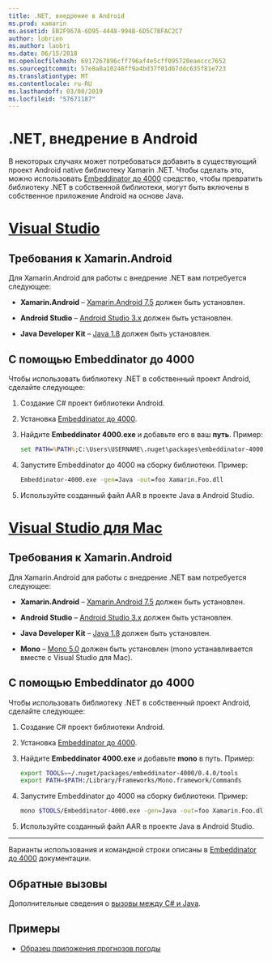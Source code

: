 ```yaml
---
title: .NET, внедрение в Android
ms.prod: xamarin
ms.assetid: EB2F967A-6D95-4448-994B-6D5C7BFAC2C7
author: lobrien
ms.author: laobri
ms.date: 06/15/2018
ms.openlocfilehash: 6917267896cff796af4e5cff095720eaeccc7652
ms.sourcegitcommit: 57e8a0a10246ff9a4bd37f01d67ddc635f81e723
ms.translationtype: MT
ms.contentlocale: ru-RU
ms.lasthandoff: 03/08/2019
ms.locfileid: "57671187"
---
```

# <a name="net-embedding-on-android"></a>.NET, внедрение в Android

В некоторых случаях может потребоваться добавить в существующий проект Android native библиотеку Xamarin .NET. Чтобы сделать это, можно использовать [Embeddinator до 4000](https://www.nuget.org/packages/Embeddinator-4000/) средство, чтобы превратить библиотеку .NET в собственной библиотеки, могут быть включены в собственное приложение Android на основе Java.

# <a name="visual-studiotabwindows"></a>[Visual Studio](#tab/windows)

## <a name="xamarinandroid-requirements"></a>Требования к Xamarin.Android

Для Xamarin.Android для работы с внедрение .NET вам потребуется следующее:

-   **Xamarin.Android** &ndash; [Xamarin.Android 7.5](https://visualstudio.microsoft.com/xamarin/) должен быть установлен.

-   **Android Studio** &ndash; [Android Studio 3.x](https://developer.android.com/studio/) должен быть установлен.

-   **Java Developer Kit** &ndash; [Java 1.8](https://www.oracle.com/technetwork/java/javase/downloads/jdk8-downloads-2133151.html) должен быть установлен.


## <a name="using-embeddinator-4000"></a>С помощью Embeddinator до 4000

Чтобы использовать библиотеку .NET в собственный проект Android, сделайте следующее:

1.  Создание C# проект библиотеки Android.

2.  Установка [Embeddinator до 4000](https://www.nuget.org/packages/Embeddinator-4000/).

3.  Найдите **Embeddinator 4000.exe** и добавьте его в ваш **путь**. Пример:

    ```cmd
    set PATH=%PATH%;C:\Users\USERNAME\.nuget\packages\embeddinator-4000\0.4.0\tools
    ```

4.  Запустите Embeddinator до 4000 на сборку библиотеки. Пример:

    ```cmd
    Embeddinator-4000.exe -gen=Java -out=foo Xamarin.Foo.dll
    ```

5.  Используйте созданный файл AAR в проекте Java в Android Studio.


# <a name="visual-studio-for-mactabmacos"></a>[Visual Studio для Mac](#tab/macos)

## <a name="xamarinandroid-requirements"></a>Требования к Xamarin.Android

Для Xamarin.Android для работы с внедрение .NET вам потребуется следующее:

-   **Xamarin.Android** &ndash; [Xamarin.Android 7.5](https://visualstudio.microsoft.com/xamarin/) должен быть установлен.

-   **Android Studio** &ndash; [Android Studio 3.x](https://developer.android.com/studio/) должен быть установлен.

-   **Java Developer Kit** &ndash; [Java 1.8](https://www.oracle.com/technetwork/java/javase/downloads/jdk8-downloads-2133151.html) должен быть установлен.

-   **Mono** &ndash; [Mono 5.0](https://www.mono-project.com/download/) должен быть установлен (mono устанавливается вместе с Visual Studio для Mac).


## <a name="using-embeddinator-4000"></a>С помощью Embeddinator до 4000

Чтобы использовать библиотеку .NET в собственный проект Android, сделайте следующее:

1.  Создание C# проект библиотеки Android.

2.  Установка [Embeddinator до 4000](https://www.nuget.org/packages/Embeddinator-4000/).

3.  Найдите **Embeddinator 4000.exe** и добавьте **mono** в путь. Пример:

    ```bash
    export TOOLS=~/.nuget/packages/embeddinator-4000/0.4.0/tools
    export PATH=$PATH:/Library/Frameworks/Mono.framework/Commands
    ```

4.  Запустите Embeddinator до 4000 на сборку библиотеки. Пример:

    ```bash
    mono $TOOLS/Embeddinator-4000.exe -gen=Java -out=foo Xamarin.Foo.dll
    ```

5.  Используйте созданный файл AAR в проекте Java в Android Studio.

-----

Варианты использования и командной строки описаны в [Embeddinator до 4000](https://github.com/mono/Embeddinator-4000/blob/master/Usage.md#java--c) документации.


## <a name="callbacks"></a>Обратные вызовы

Дополнительные сведения о [вызовы между C# и Java](callbacks.md).

## <a name="samples"></a>Примеры

* [Образец приложения прогнозов погоды](https://github.com/jamesmontemagno/embeddinator-weather)
